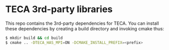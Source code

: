 # TECA 3rd-party libraries
This repo contains the 3rd-party dependencies for TECA. You can install these 
dependencies by creating a build directory and invoking cmake thus:

```bash
$ mkdir build && cd build
$ cmake .. -DTECA_HAS_MPI=ON -DCMAKE_INSTALL_PREFIX=<prefix>
```
